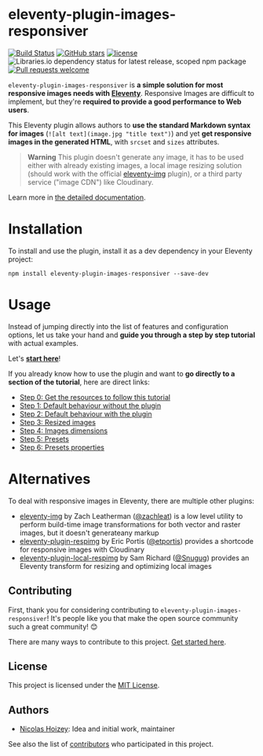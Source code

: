 # eleventy-plugin-images-responsiver

[![Build Status](https://github.com/nhoizey/eleventy-plugin-images-responsiver/workflows/Tests%20CI/badge.svg)](https://github.com/nhoizey/eleventy-plugin-images-responsiver/actions)
[![GitHub stars](https://img.shields.io/github/stars/nhoizey/eleventy-plugin-images-responsiver.svg?style=social)](https://github.com/nhoizey/eleventy-plugin-images-responsiver/stargazers)
[![license](https://img.shields.io/github/license/nhoizey/eleventy-plugin-images-responsiver)](https://github.com/nhoizey/eleventy-plugin-images-responsiver/blob/main/LICENSE.md)
![Libraries.io dependency status for latest release, scoped npm package](https://img.shields.io/librariesio/release/npm/images-responsiver)
[![Pull requests welcome](https://img.shields.io/badge/PRs-welcome-blueviolet)](https://github.com/nhoizey/eleventy-plugin-images-responsiver/blob/main/CONTRIBUTING.md)

`eleventy-plugin-images-responsiver` is **a simple solution for most responsive images needs with [Eleventy](https://www.11ty.dev/)**. Responsive Images are difficult to implement, but they're **required to provide a good performance to Web users**.

This Eleventy plugin allows authors to **use the standard Markdown syntax for images** (`![alt text](image.jpg "title text")`) and yet **get responsive images in the generated HTML**, with `srcset` and `sizes` attributes.

> **Warning**
> This plugin doesn't generate any image, it has to be used either with already existing images, a local image resizing solution (should work with the official [eleventy-img](https://www.11ty.dev/docs/plugins/image/) plugin), or a third party service ("image CDN") like Cloudinary.

Learn more in [the detailed documentation](https://nhoizey.github.io/eleventy-plugin-images-responsiver/eleventy-plugin-images-responsiver/).

# Installation

To install and use the plugin, install it as a dev dependency in your Eleventy project:

```
npm install eleventy-plugin-images-responsiver --save-dev
```

# Usage

Instead of jumping directly into the list of features and configuration options, let us take your hand and **guide you through a step by step tutorial** with actual examples.

Let's **[start here](https://nhoizey.github.io/images-responsiver/eleventy-plugin-images-responsiver/tutorial/00-preparation/)**!

If you already know how to use the plugin and want to **go directly to a section of the tutorial**, here are direct links:

- [Step 0: Get the resources to follow this tutorial](https://nhoizey.github.io/images-responsiver/eleventy-plugin-images-responsiver/tutorial/00-preparation/)
- [Step 1: Default behaviour without the plugin](https://nhoizey.github.io/images-responsiver/eleventy-plugin-images-responsiver/tutorial/01-without-plugin/)
- [Step 2: Default behaviour with the plugin](https://nhoizey.github.io/images-responsiver/eleventy-plugin-images-responsiver/tutorial/02-with-plugin-default/)
- [Step 3: Resized images](https://nhoizey.github.io/images-responsiver/eleventy-plugin-images-responsiver/tutorial/03-resized-images/)
- [Step 4: Images dimensions](https://nhoizey.github.io/images-responsiver/eleventy-plugin-images-responsiver/tutorial/04-images-dimensions/)
- [Step 5: Presets](https://nhoizey.github.io/images-responsiver/eleventy-plugin-images-responsiver/tutorial/05-presets/)
- [Step 6: Presets properties](https://nhoizey.github.io/images-responsiver/eleventy-plugin-images-responsiver/tutorial/06-presets-properties/)

# Alternatives

To deal with responsive images in Eleventy, there are multiple other plugins:

- [eleventy-img](https://www.11ty.dev/docs/plugins/image/) by Zach Leatherman ([@zachleat](https://twitter.com/zachleat)) is a low level utility to perform build-time image transformations for both vector and raster images, but it doesn't generateany markup
- [eleventy-plugin-respimg](https://www.npmjs.com/package/eleventy-plugin-respimg) by Eric Portis ([@etportis](https://twitter.com/etportis/)) provides a shortcode for responsive images with Cloudinary
- [eleventy-plugin-local-respimg](https://github.com/chromeos/static-site-scaffold-modules/tree/master/modules/eleventy-plugin-local-respimg) by Sam Richard ([@Snugug](https://twitter.com/Snugug/)) provides an Eleventy transform for resizing and optimizing local images

## Contributing

First, thank you for considering contributing to `eleventy-plugin-images-responsiver`! It's people like you that make the open source community such a great community! 😊

There are many ways to contribute to this project. [Get started here](https://github.com/nhoizey/eleventy-plugin-images-responsiver/blob/main/CONTRIBUTING.md).

## License

This project is licensed under the [MIT License](LICENSE.md).

## Authors

- [Nicolas Hoizey](https://github.com/nhoizey): Idea and initial work, maintainer

See also the list of [contributors](https://github.com/nhoizey/eleventy-plugin-images-responsiver/contributors) who participated in this project.
